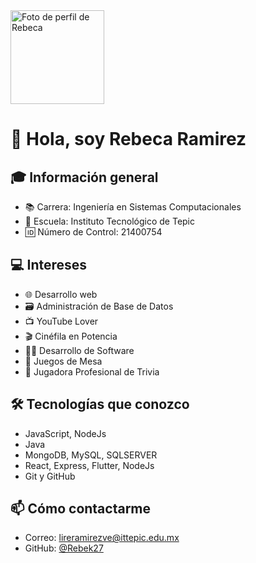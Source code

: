 <img src="https://avatars.githubusercontent.com/u/94414119?v=4" width="150" alt="Foto de perfil de Rebeca" />

# 👋 Hola, soy Rebeca Ramirez

## 🎓 Información general
- 📚 Carrera: Ingeniería en Sistemas Computacionales
- 🏫 Escuela: Instituto Tecnológico de Tepic
- 🆔 Número de Control: 21400754

## 💻 Intereses
- 🌐 Desarrollo web
- 🗃️ Administración de Base de Datos
- 📺 YouTube Lover
- 🎬 Cinéfila en Potencia
- 🧑‍💻 Desarrollo de Software
- 🎲 Juegos de Mesa
- 🧠 Jugadora Profesional de Trivia

## 🛠 Tecnologías que conozco
- JavaScript, NodeJs
- Java
- MongoDB, MySQL, SQLSERVER
- React, Express, Flutter, NodeJs
- Git y GitHub

## 📫 Cómo contactarme
- Correo: lireramirezve@ittepic.edu.mx
- GitHub: [@Rebek27](https://github.com/Rebek27)
